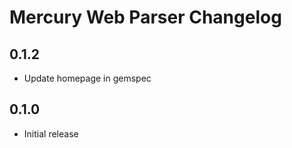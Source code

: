 # Mercury Web Parser Changelog

## 0.1.2

* Update homepage in gemspec

## 0.1.0

* Initial release
